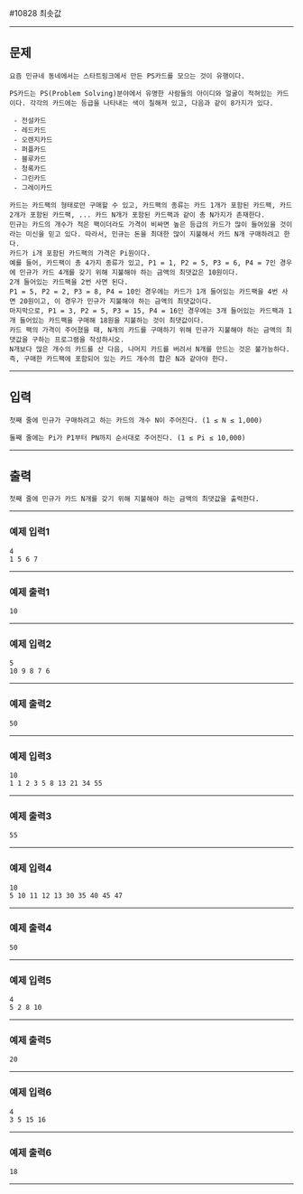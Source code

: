 #10828 최솟값

------------
## 문제

```
요즘 민규네 동네에서는 스타트링크에서 만든 PS카드를 모으는 것이 유행이다.

PS카드는 PS(Problem Solving)분야에서 유명한 사람들의 아이디와 얼굴이 적혀있는 카드이다. 각각의 카드에는 등급을 나타내는 색이 칠해져 있고, 다음과 같이 8가지가 있다.

 - 전설카드
 - 레드카드
 - 오렌지카드
 - 퍼플카드
 - 블루카드
 - 청록카드
 - 그린카드
 - 그레이카드

카드는 카드팩의 형태로만 구매할 수 있고, 카드팩의 종류는 카드 1개가 포함된 카드팩, 카드 2개가 포함된 카드팩, ... 카드 N개가 포함된 카드팩과 같이 총 N가지가 존재한다.
민규는 카드의 개수가 적은 팩이더라도 가격이 비싸면 높은 등급의 카드가 많이 들어있을 것이라는 미신을 믿고 있다. 따라서, 민규는 돈을 최대한 많이 지불해서 카드 N개 구매하려고 한다. 
카드가 i개 포함된 카드팩의 가격은 Pi원이다.
예를 들어, 카드팩이 총 4가지 종류가 있고, P1 = 1, P2 = 5, P3 = 6, P4 = 7인 경우에 민규가 카드 4개를 갖기 위해 지불해야 하는 금액의 최댓값은 10원이다. 
2개 들어있는 카드팩을 2번 사면 된다.
P1 = 5, P2 = 2, P3 = 8, P4 = 10인 경우에는 카드가 1개 들어있는 카드팩을 4번 사면 20원이고, 이 경우가 민규가 지불해야 하는 금액의 최댓값이다.
마지막으로, P1 = 3, P2 = 5, P3 = 15, P4 = 16인 경우에는 3개 들어있는 카드팩과 1개 들어있는 카드팩을 구매해 18원을 지불하는 것이 최댓값이다.
카드 팩의 가격이 주어졌을 때, N개의 카드를 구매하기 위해 민규가 지불해야 하는 금액의 최댓값을 구하는 프로그램을 작성하시오. 
N개보다 많은 개수의 카드를 산 다음, 나머지 카드를 버려서 N개를 만드는 것은 불가능하다. 즉, 구매한 카드팩에 포함되어 있는 카드 개수의 합은 N과 같아야 한다.
```
------------
## 입력
```
첫째 줄에 민규가 구매하려고 하는 카드의 개수 N이 주어진다. (1 ≤ N ≤ 1,000)

둘째 줄에는 Pi가 P1부터 PN까지 순서대로 주어진다. (1 ≤ Pi ≤ 10,000)
```
------------
## 출력
```
첫째 줄에 민규가 카드 N개를 갖기 위해 지불해야 하는 금액의 최댓값을 출력한다.
```
----------
### 예제 입력1

```
4
1 5 6 7
```
-------
### 예제 출력1
```
10
```
-----
### 예제 입력2

```
5
10 9 8 7 6
```
-------
### 예제 출력2
```
50
```
-----
### 예제 입력3

```
10
1 1 2 3 5 8 13 21 34 55
```
-------
### 예제 출력3
```
55
```
-----
### 예제 입력4

```
10
5 10 11 12 13 30 35 40 45 47
```
-------
### 예제 출력4
```
50
```
-----
### 예제 입력5

```
4
5 2 8 10
```
-------
### 예제 출력5
```
20
```
-----
### 예제 입력6

```
4
3 5 15 16
```
-------
### 예제 출력6
```
18
```
-----